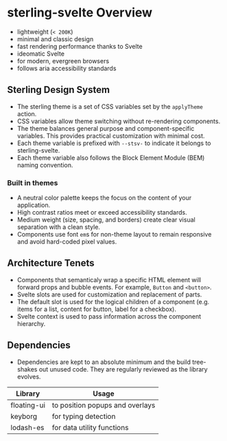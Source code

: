 # sterling-svelte Overview

- lightweight (`< 200K`)
- minimal and classic design
- fast rendering performance thanks to Svelte
- ideomatic Svelte
- for modern, evergreen browsers
- follows aria accessibility standards

## Sterling Design System

- The sterling theme is a set of CSS variables set by the `applyTheme` action.
- CSS variables allow theme switching without re-rendering components.
- The theme balances general purpose and component-specific variables.
  This provides practical customization with minimal cost.
- Each theme variable is prefixed with `--stsv-` to indicate it belongs to sterling-svelte.
- Each theme variable also follows the Block Element Module (BEM) naming convention.

### Built in themes

- A neutral color palette keeps the focus on the content of your application.
- High contrast ratios meet or exceed accessibility standards.
- Medium weight (size, spacing, and borders) create clear visual separation with a clean style.
- Components use font `em`s for non-theme layout to remain responsive and avoid hard-coded pixel values.

## Architecture Tenets

- Components that semanticaly wrap a specific HTML element will forward props and bubble events.
  For example, `Button` and `<button>`.
- Svelte slots are used for customization and replacement of parts.
- The default slot is used for the logical children of a component (e.g. items for a list, content for button, label for a checkbox).
- Svelte context is used to pass information across the component hierarchy.

## Dependencies

- Dependencies are kept to an absolute minimum and the build tree-shakes out unused code.
  They are regularly reviewed as the library evolves.

| Library     | Usage                           |
| ----------- | ------------------------------- |
| floating-ui | to position popups and overlays |
| keyborg     | for typing detection            |
| lodash-es   | for data utility functions      |
